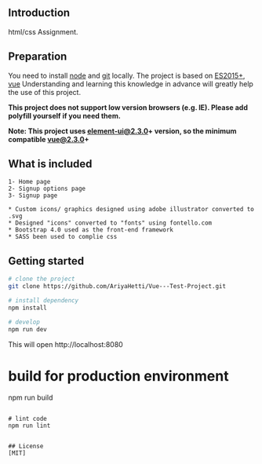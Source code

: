 ﻿## Introduction

html/css Assignment.


## Preparation

You need to install [node](http://nodejs.org/) and [git](https://git-scm.com/) locally. The project is based on [ES2015+](http://es6.ruanyifeng.com/), [vue](https://cn.vuejs.org/index.html)
 Understanding and learning this knowledge in advance will greatly help the use of this project.

 **This project does not support low version browsers (e.g. IE). Please add polyfill yourself if you need them.**

 **Note: This project uses element-ui@2.3.0+ version, so the minimum compatible vue@2.3.0+**


## What is included
```
1- Home page
2- Signup options page
3- Signup page

* Custom icons/ graphics designed using adobe illustrator converted to .svg
* Designed "icons" converted to "fonts" using fontello.com 
* Bootstrap 4.0 used as the front-end framework
* SASS been used to complie css
```

## Getting started

```bash
# clone the project
git clone https://github.com/AriyaHetti/Vue---Test-Project.git

# install dependency
npm install

# develop
npm run dev
```

This will open http://localhost:8080


# build for production environment
npm run build
```

# lint code
npm run lint


## License
[MIT]

